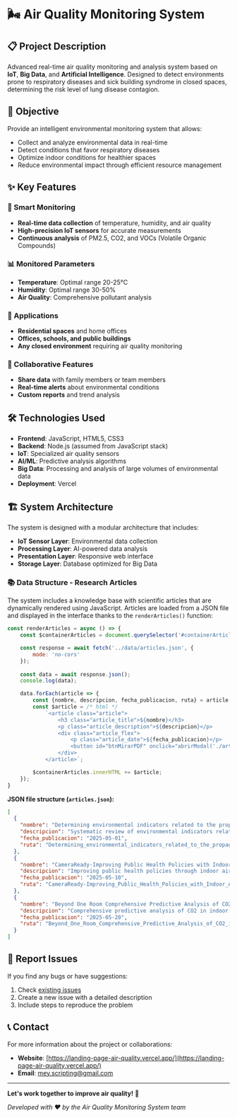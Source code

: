 # 🌬️ Air Quality Monitoring System

## 📋 Project Description

Advanced real-time air quality monitoring and analysis system based on **IoT**, **Big Data**, and **Artificial Intelligence**. Designed to detect environments prone to respiratory diseases and sick building syndrome in closed spaces, determining the risk level of lung disease contagion.

## 🎯 Objective

Provide an intelligent environmental monitoring system that allows:
- Collect and analyze environmental data in real-time
- Detect conditions that favor respiratory diseases
- Optimize indoor conditions for healthier spaces
- Reduce environmental impact through efficient resource management

## ✨ Key Features

### 🔧 Smart Monitoring
- **Real-time data collection** of temperature, humidity, and air quality
- **High-precision IoT sensors** for accurate measurements
- **Continuous analysis** of PM2.5, CO2, and VOCs (Volatile Organic Compounds)

### 📊 Monitored Parameters
- **Temperature**: Optimal range 20-25°C
- **Humidity**: Optimal range 30-50%
- **Air Quality**: Comprehensive pollutant analysis

### 🏢 Applications
- **Residential spaces** and home offices
- **Offices, schools, and public buildings**
- **Any closed environment** requiring air quality monitoring

### 🤝 Collaborative Features
- **Share data** with family members or team members
- **Real-time alerts** about environmental conditions
- **Custom reports** and trend analysis

## 🛠️ Technologies Used

- **Frontend**: JavaScript, HTML5, CSS3
- **Backend**: Node.js (assumed from JavaScript stack)
- **IoT**: Specialized air quality sensors
- **AI/ML**: Predictive analysis algorithms
- **Big Data**: Processing and analysis of large volumes of environmental data
- **Deployment**: Vercel

## 🏗️ System Architecture

The system is designed with a modular architecture that includes:

- **IoT Sensor Layer**: Environmental data collection
- **Processing Layer**: AI-powered data analysis
- **Presentation Layer**: Responsive web interface
- **Storage Layer**: Database optimized for Big Data

### 📚 Data Structure - Research Articles

The system includes a knowledge base with scientific articles that are dynamically rendered using JavaScript. Articles are loaded from a JSON file and displayed in the interface thanks to the `renderArticles()` function:

```javascript
const renderArticles = async () => {
    const $containerArticles = document.querySelector('#containerArticles');

    const response = await fetch('../data/articles.json', {
        mode: 'no-cors'
    });
    
    const data = await response.json();
    console.log(data);

    data.forEach(article => {
        const {nombre, descripcion, fecha_publicacion, ruta} = article;
        const $article = /* html */
            `<article class="article">
                <h3 class="article_title">${nombre}</h3>
                <p class="article_description">${descripcion}</p>
                <div class="article_flex">
                    <p class="article_date">${fecha_publicacion}</p>
                    <button id="btnMirarPDF" onclick="abrirModal('./articles/${ruta}.pdf')" class="article_button">Read Full</button>
                </div>
            </article>`;

        $containerArticles.innerHTML += $article;
    });
}
```

**JSON file structure (`articles.json`):**

```json
[
  {
    "nombre": "Determining environmental indicators related to the propagation of contagious diseases and health issues: A Systematic Literature Review",
    "descripcion": "Systematic review of environmental indicators related to the propagation of contagious diseases and health issues",
    "fecha_publicacion": "2025-05-01",
    "ruta": "Determining_environmental_indicators_related_to_the_propagation_of_contagious_diseases_and_health_issues_A_Systematic_Literature_Review"
  },
  {
    "nombre": "CameraReady-Improving Public Health Policies with Indoor Air Quality Predictive Models",
    "descripcion": "Improving public health policies through indoor air quality predictive models",
    "fecha_publicacion": "2025-05-10",
    "ruta": "CameraReady-Improving_Public_Health_Policies_with_Indoor_Air_Quality_Predictive_Models"
  },
  {
    "nombre": "Beyond One Room Comprehensive Predictive Analysis of CO2 in Indoor Air Quality",
    "descripcion": "Comprehensive predictive analysis of CO2 in indoor air quality beyond one room",
    "fecha_publicacion": "2025-05-20",
    "ruta": "Beyond_One_Room_Comprehensive_Predictive_Analysis_of_CO2_in_Indoor_Air_Quality"
  }
]
```

## 📝 Report Issues

If you find any bugs or have suggestions:
1. Check [existing issues](../../issues)
2. Create a new issue with a detailed description
3. Include steps to reproduce the problem

## 📞 Contact

For more information about the project or collaborations:
- **Website**: [https://landing-page-air-quality.vercel.app/](https://landing-page-air-quality.vercel.app/)
- **Email**: mey.scripting@gmail.com

---

**Let's work together to improve air quality!** 🌱

*Developed with ❤️ by the Air Quality Monitoring System team*